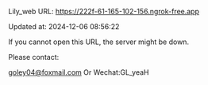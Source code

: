 Lily_web URL: https://222f-61-165-102-156.ngrok-free.app

Updated at: 2024-12-06 08:56:22

If you cannot open this URL, the server might be down.

Please contact: 

goley04@foxmail.com Or Wechat:GL_yeaH